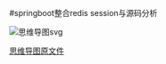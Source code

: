 

#springboot整合redis session与源码分析

![思维导图svg](image/SpringBoot整合redis%20session.svg)


[思维导图原文件](image%2FSpringBoot%E6%95%B4%E5%90%88redis%2520session.xmind)